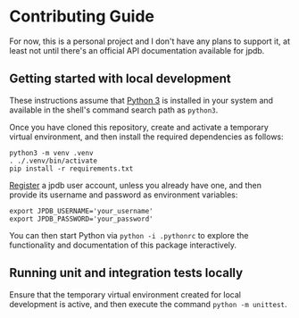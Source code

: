 # Contributing Guide

For now, this is a personal project and I don't have any plans to support it,
at least not until there's an official API documentation available for jpdb.

## Getting started with local development

These instructions assume that [Python 3](https://docs.python.org/3/) is
installed in your system and available in the shell's command search path as
`python3`.

Once you have cloned this repository, create and activate a temporary virtual
environment, and then install the required dependencies as follows:

```
python3 -m venv .venv
. ./.venv/bin/activate
pip install -r requirements.txt
```

[Register](https://jpdb.io/register) a jpdb user account, unless you already
have one, and then provide its username and password as environment variables:

```
export JPDB_USERNAME='your_username'
export JPDB_PASSWORD='your_password'
```

You can then start Python via `python -i .pythonrc` to explore the functionality
and documentation of this package interactively.

## Running unit and integration tests locally

Ensure that the temporary virtual environment created for local development is
active, and then execute the command `python -m unittest`.
